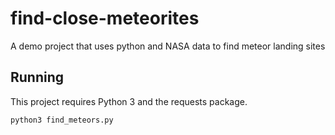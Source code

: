 # find-close-meteorites
A demo project that uses python and NASA data to find meteor landing sites

## Running
 This project requires Python 3 and the requests package.

 `python3 find_meteors.py`
